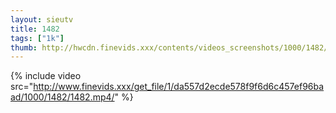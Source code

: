 ```yaml
--- 
layout: sieutv
title: 1482
tags: ["1k"]
thumb: http://hwcdn.finevids.xxx/contents/videos_screenshots/1000/1482/preview.mp4.jpg
---
```

{% include video src="http://www.finevids.xxx/get_file/1/da557d2ecde578f9f6d6c457ef96baad/1000/1482/1482.mp4/" %} 

